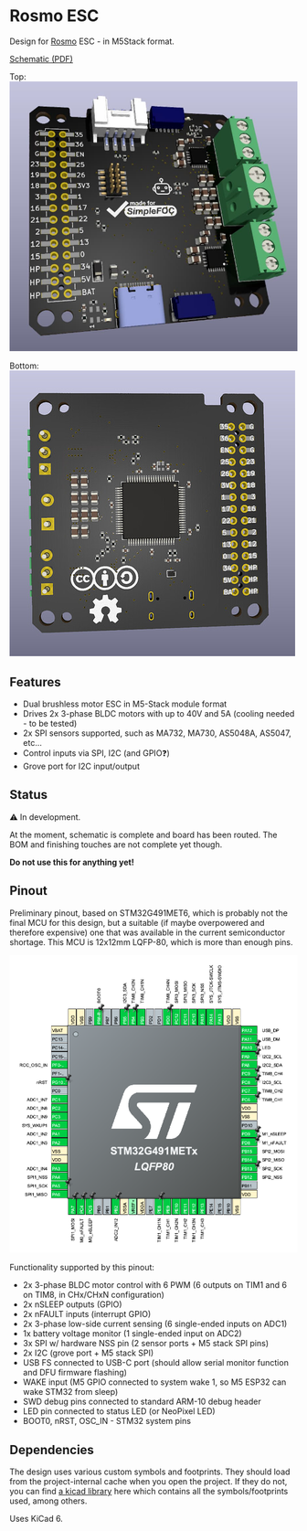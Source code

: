 
# Rosmo ESC

Design for [Rosmo](https://cloud.transition-space.org/apps/onlyoffice/s/KyTnsYjs4GRkXjZ) ESC - in M5Stack format.

[Schematic (PDF)](./Rosmo_ESC.pdf)

Top:
![3d render top](./3dfront.jpeg "3D render of top")

Bottom:
![3d render bottom](./3dback.jpeg "3D render of back")

## Features

* Dual brushless motor ESC in M5-Stack module format
* Drives 2x 3-phase BLDC motors with up to 40V and 5A (cooling needed - to be tested)
* 2x SPI sensors supported, such as MA732, MA730, AS5048A, AS5047, etc...
* Control inputs via SPI, I2C    (and GPIO:question:)
* Grove port for I2C input/output


## Status

:warning: In development. 

At the moment, schematic is complete and board has been routed. The BOM and finishing touches are not complete yet though.

**Do not use this for anything yet!**


## Pinout

Preliminary pinout, based on STM32G491MET6, which is probably not the final MCU for this design, but a suitable (if maybe overpowered and therefore expensive) one that was available in the current semiconductor shortage. This MCU is 12x12mm LQFP-80, which is more than enough pins.

![sample pinout](./pinout.png "G474 all pins used")

Functionality supported by this pinout:

* 2x 3-phase BLDC motor control with 6 PWM (6 outputs on TIM1 and 6 on TIM8, in CHx/CHxN configuration)
* 2x nSLEEP outputs (GPIO)
* 2x nFAULT inputs (interrupt GPIO)
* 2x 3-phase low-side current sensing (6 single-ended inputs on ADC1)
* 1x battery voltage monitor (1 single-ended input on ADC2)
* 3x SPI w/ hardware NSS pin (2 sensor ports + M5 stack SPI pins)
* 2x I2C (grove port + M5 stack SPI)
* USB FS connected to USB-C port (should allow serial monitor function and DFU firmware flashing)
* WAKE input (M5 GPIO connected to system wake 1, so M5 ESP32 can wake STM32 from sleep)
* SWD debug pins connected to standard ARM-10 debug header
* LED pin connected to status LED (or NeoPixel LED)
* BOOT0, nRST, OSC_IN - STM32 system pins

## Dependencies

The design uses various custom symbols and footprints. They should load from the project-internal cache when you open the project. If they do not, you can find [a kicad library](https://github.com/runger1101001/kicad-lib-runger) here which contains all the symbols/footprints used, among others.

Uses KiCad 6.
